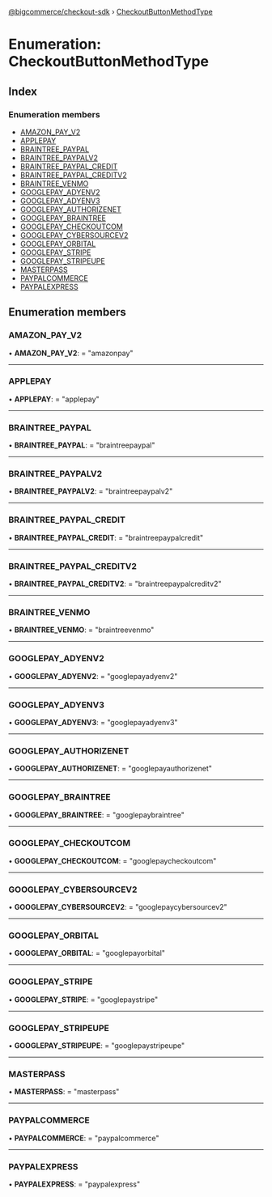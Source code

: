 [@bigcommerce/checkout-sdk](../README.md) › [CheckoutButtonMethodType](checkoutbuttonmethodtype.md)

# Enumeration: CheckoutButtonMethodType

## Index

### Enumeration members

* [AMAZON_PAY_V2](checkoutbuttonmethodtype.md#amazon_pay_v2)
* [APPLEPAY](checkoutbuttonmethodtype.md#applepay)
* [BRAINTREE_PAYPAL](checkoutbuttonmethodtype.md#braintree_paypal)
* [BRAINTREE_PAYPALV2](checkoutbuttonmethodtype.md#braintree_paypalv2)
* [BRAINTREE_PAYPAL_CREDIT](checkoutbuttonmethodtype.md#braintree_paypal_credit)
* [BRAINTREE_PAYPAL_CREDITV2](checkoutbuttonmethodtype.md#braintree_paypal_creditv2)
* [BRAINTREE_VENMO](checkoutbuttonmethodtype.md#braintree_venmo)
* [GOOGLEPAY_ADYENV2](checkoutbuttonmethodtype.md#googlepay_adyenv2)
* [GOOGLEPAY_ADYENV3](checkoutbuttonmethodtype.md#googlepay_adyenv3)
* [GOOGLEPAY_AUTHORIZENET](checkoutbuttonmethodtype.md#googlepay_authorizenet)
* [GOOGLEPAY_BRAINTREE](checkoutbuttonmethodtype.md#googlepay_braintree)
* [GOOGLEPAY_CHECKOUTCOM](checkoutbuttonmethodtype.md#googlepay_checkoutcom)
* [GOOGLEPAY_CYBERSOURCEV2](checkoutbuttonmethodtype.md#googlepay_cybersourcev2)
* [GOOGLEPAY_ORBITAL](checkoutbuttonmethodtype.md#googlepay_orbital)
* [GOOGLEPAY_STRIPE](checkoutbuttonmethodtype.md#googlepay_stripe)
* [GOOGLEPAY_STRIPEUPE](checkoutbuttonmethodtype.md#googlepay_stripeupe)
* [MASTERPASS](checkoutbuttonmethodtype.md#masterpass)
* [PAYPALCOMMERCE](checkoutbuttonmethodtype.md#paypalcommerce)
* [PAYPALEXPRESS](checkoutbuttonmethodtype.md#paypalexpress)

## Enumeration members

###  AMAZON_PAY_V2

• **AMAZON_PAY_V2**: = "amazonpay"

___

###  APPLEPAY

• **APPLEPAY**: = "applepay"

___

###  BRAINTREE_PAYPAL

• **BRAINTREE_PAYPAL**: = "braintreepaypal"

___

###  BRAINTREE_PAYPALV2

• **BRAINTREE_PAYPALV2**: = "braintreepaypalv2"

___

###  BRAINTREE_PAYPAL_CREDIT

• **BRAINTREE_PAYPAL_CREDIT**: = "braintreepaypalcredit"

___

###  BRAINTREE_PAYPAL_CREDITV2

• **BRAINTREE_PAYPAL_CREDITV2**: = "braintreepaypalcreditv2"

___

###  BRAINTREE_VENMO

• **BRAINTREE_VENMO**: = "braintreevenmo"

___

###  GOOGLEPAY_ADYENV2

• **GOOGLEPAY_ADYENV2**: = "googlepayadyenv2"

___

###  GOOGLEPAY_ADYENV3

• **GOOGLEPAY_ADYENV3**: = "googlepayadyenv3"

___

###  GOOGLEPAY_AUTHORIZENET

• **GOOGLEPAY_AUTHORIZENET**: = "googlepayauthorizenet"

___

###  GOOGLEPAY_BRAINTREE

• **GOOGLEPAY_BRAINTREE**: = "googlepaybraintree"

___

###  GOOGLEPAY_CHECKOUTCOM

• **GOOGLEPAY_CHECKOUTCOM**: = "googlepaycheckoutcom"

___

###  GOOGLEPAY_CYBERSOURCEV2

• **GOOGLEPAY_CYBERSOURCEV2**: = "googlepaycybersourcev2"

___

###  GOOGLEPAY_ORBITAL

• **GOOGLEPAY_ORBITAL**: = "googlepayorbital"

___

###  GOOGLEPAY_STRIPE

• **GOOGLEPAY_STRIPE**: = "googlepaystripe"

___

###  GOOGLEPAY_STRIPEUPE

• **GOOGLEPAY_STRIPEUPE**: = "googlepaystripeupe"

___

###  MASTERPASS

• **MASTERPASS**: = "masterpass"

___

###  PAYPALCOMMERCE

• **PAYPALCOMMERCE**: = "paypalcommerce"

___

###  PAYPALEXPRESS

• **PAYPALEXPRESS**: = "paypalexpress"
